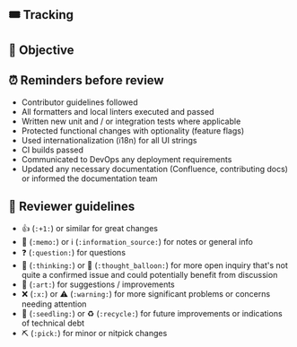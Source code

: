 ## 🎟️ Tracking

<!-- Paste the link to the Jira or GitHub issue or otherwise describe / point to where this change is coming from. -->

## 📔 Objective

<!-- Describe what the purpose of this PR is, for example what bug you're fixing or new feature you're adding. -->

## ⏰ Reminders before review

-   Contributor guidelines followed
-   All formatters and local linters executed and passed
-   Written new unit and / or integration tests where applicable
-   Protected functional changes with optionality (feature flags)
-   Used internationalization (i18n) for all UI strings
-   CI builds passed
-   Communicated to DevOps any deployment requirements
-   Updated any necessary documentation (Confluence, contributing docs) or informed the documentation team

## 🦮 Reviewer guidelines

<!-- Suggested interactions but feel free to use (or not) as you desire! -->

-   👍 (`:+1:`) or similar for great changes
-   📝 (`:memo:`) or ℹ️ (`:information_source:`) for notes or general info
-   ❓ (`:question:`) for questions
-   🤔 (`:thinking:`) or 💭 (`:thought_balloon:`) for more open inquiry that's not quite a confirmed issue and could potentially benefit from discussion
-   🎨 (`:art:`) for suggestions / improvements
-   ❌ (`:x:`) or ⚠️ (`:warning:`) for more significant problems or concerns needing attention
-   🌱 (`:seedling:`) or ♻️ (`:recycle:`) for future improvements or indications of technical debt
-   ⛏ (`:pick:`) for minor or nitpick changes
